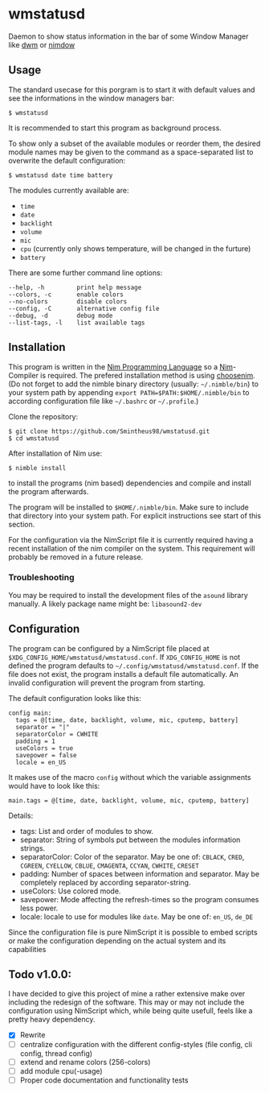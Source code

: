 # wmstatusd
Daemon to show status information in the bar of some Window Manager like [dwm](https://dwm.suckless.org/) or [nimdow](https://github.com/avahe-kellenberger/nimdow)


## Usage
The standard usecase for this porgram is to start it with default values and see the informations in the window managers bar:
```
$ wmstatusd
```
It is recommended to start this program as background process.


To show only a subset of the available modules or reorder them, the desired module names may be given to the command as a space-separated list to overwrite the default configuration:
```
$ wmstatusd date time battery
```
The modules currently available are:
 - `time`
 - `date`
 - `backlight`
 - `volume`
 - `mic`
 - `cpu`    (currently only shows temperature, will be changed in the furture)
 - `battery`


There are some further command line options:
```
--help, -h         print help message
--colors, -c       enable colors
--no-colors        disable colors
--config, -C       alternative config file
--debug, -d        debug mode
--list-tags, -l    list available tags
```


## Installation
This program is written in the [Nim Programming Language](https://nim-lang.org) so a [Nim](https://github.com/nim-lang/Nim/)-Compiler is required.
The prefered installation method is using [choosenim](https://github.com/nim-lang/choosenim). 
(Do not forget to add the nimble binary directory (usually: `~/.nimble/bin`) to your system path by appending `export PATH=$PATH:$HOME/.nimble/bin` to according configuration file like `~/.bashrc` or `~/.profile`.)

Clone the repository:
```
$ git clone https://github.com/Smintheus98/wmstatusd.git
$ cd wmstatusd
```

After installation of Nim use:
```
$ nimble install
```
to install the programs (nim based) dependencies and compile and install the program afterwards.

The program will be installed to `$HOME/.nimble/bin`.
Make sure to include that directory into your system path.
For explicit instructions see start of this section.

For the configuration via the NimScript file it is currently required having a recent installation of the nim compiler on the system.
This requirement will probably be removed in a future release.

### Troubleshooting
You may be required to install the development files of the `asound` library manually.
A likely package name might be: `libasound2-dev`


## Configuration
The program can be configured by a NimScript file placed at `$XDG_CONFIG_HOME/wmstatusd/wmstatusd.conf`. If `XDG_CONFIG_HOME` is not defined the program defaults to `~/.config/wmstatusd/wmstatusd.conf`.
If the file does not exist, the program installs a default file automatically.
An invalid configuration will prevent the program from starting.

The default configuration looks like this:
```
config main:
  tags = @[time, date, backlight, volume, mic, cputemp, battery]
  separator = "|"
  separatorColor = CWHITE
  padding = 1
  useColors = true
  savepower = false
  locale = en_US
```
It makes use of the macro `config` without which the variable assignments would have to look like this:
```
main.tags = @[time, date, backlight, volume, mic, cputemp, battery]
```

Details:
 - tags: List and order of modules to show.
 - separator: String of symbols put between the modules information strings.
 - separatorColor: Color of the separator. May be one of:
    `CBLACK`, `CRED`, `CGREEN`, `CYELLOW`, `CBLUE`, `CMAGENTA`, `CCYAN`, `CWHITE`, `CRESET`
 - padding: Number of spaces between information and separator. May be completely replaced by according separator-string.
 - useColors: Use colored mode.
 - savepower: Mode affecting the refresh-times so the program consumes less power.
 - locale: locale to use for modules like `date`. May be one of:
    `en_US`, `de_DE`

Since the configuration file is pure NimScript it is possible to embed scripts or make the configuration depending on the actual system and its capabilities

## Todo v1.0.0:
I have decided to give this project of mine a rather extensive make over including the redesign of the software.
This may or may not include the configuration using NimScript which, while being quite usefull, feels like a pretty heavy dependency.
 - [x] Rewrite
 - [ ] centralize configuration with the different config-styles (file config, cli config, thread config)
 - [ ] extend and rename colors (256-colors)
 - [ ] add module cpu(-usage)
 - [ ] Proper code documentation and functionality tests
